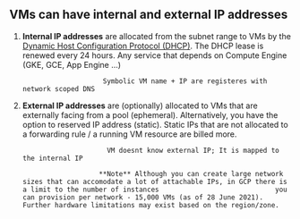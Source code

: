 ## VMs can have internal and external IP addresses

1. **Internal IP addresses** are allocated from the subnet range to VMs by the [Dynamic Host Configuration Protocol (DHCP)](https://www.efficientip.com/glossary/dhcp-lease/#:~:text=A%20DHCP%20lease%20is%20a%20temporary%20assignment%20of,the%20network%20is%20only%20%E2%80%9Crenting%E2%80%9D%20its%20IP%20address.). The DHCP lease is renewed every 24 hours. Any service that depends on Compute Engine (GKE, GCE, App Engine ...)

                           Symbolic VM name + IP are registeres with network scoped DNS

2. **External IP addresses** are (optionally) allocated to VMs that are externally facing from a pool (ephemeral). Alternatively, you have the option to reserved IP address (static). Static IPs that are not allocated to a forwarding rule / a running VM resource are billed more.

                            VM doesnt know external IP; It is mapped to the internal IP

                          **Note** Although you can create large network sizes that can accomodate a lot of attachable IPs, in GCP there is a limit to the number of instances                             you can provision per network - 15,000 VMs (as of 28 June 2021). Further hardware limitations may exist based on the region/zone. 

